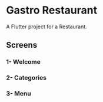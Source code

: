 # Gastro Restaurant

A Flutter project for a Restaurant.   

## Screens   
### 1- Welcome
### 2- Categories
### 3- Menu
